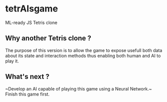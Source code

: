 # tetrAIsgame
ML-ready JS Tetris clone

## Why another Tetris clone ?
The purpose of this version is to allow the game to expose usefull both data about its state and interaction methods thus enabling both human and AI to play it.

## What's next ?
~Develop an AI capable of playing this game using a Neural Network.~
Finish this game first.

